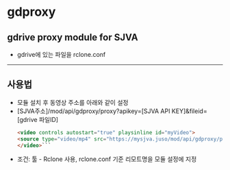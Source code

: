 # gdproxy 
## gdrive proxy module for SJVA
- gdrive에 있는 파일을 rclone.conf 
---
## 사용법
- 모듈 설치 후 동영상 주소를 아래와 같이 설정 
- [SJVA주소]/mod/api/gdproxy/proxy?apikey=[SJVA API KEY]&fileid=[gdrive 파일ID]
  ```html
  <video controls autostart="true" playsinline id="myVideo">
  <source type="video/mp4" src="https://mysjva.juso/mod/api/gdproxy/proxy?apikey=123456789&fileid=1x2a3b4c5f6g...-" width="720px"/>
  </video>```

* 조건: 툴 - Rclone 사용, rclone.conf 기준 리모트명을 모듈 설정에 지정
